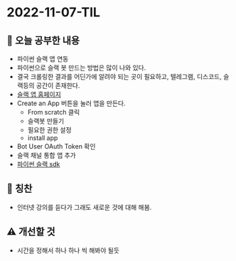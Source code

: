# 2022-11-07-TIL

## 📝 오늘 공부한 내용
- 파이썬 슬랙 앱 연동
- 파이썬으로 슬랙 봇 만드는 방법은 많이 나와 있다.
- 결국 크롤링한 결과를 어딘가에 알려야 되는 곳이 필요하고, 텔레그램, 디스코드, 슬랙등의 공간이 존재한다.
- [슬랙 앱 홈페이지](https://api.slack.com)
- Create an App 버튼을 눌러 앱을 만든다.
    - From scratch 클릭
    - 슬랙봇 만들기
    - 필요한 권한 설정
    - install app
- Bot User OAuth Token 확인
- 슬랙 채널 통합 앱 추가
- [파이썬 슬랙 sdk](https://github.com/slackapi/python-slack-sdk)

## 👏 칭찬
- 인터넷 강의를 듣다가 그래도 새로운 것에 대해 해봄.

## ⚠️ 개선할 것
- 시간을 정해서 하나 하나 씩 해봐야 될듯